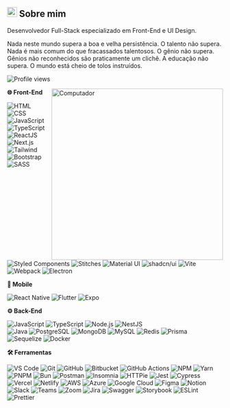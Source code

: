 <div>
  <div>
    <h2>
      <span><img src="https://imgur.com/YBRZguG.gif" width="23px" height="23px"></span>
      Sobre mim
    </h2>
    <p align="left">
      Desenvolvedor Full-Stack especializado em Front-End e UI Design.
    </p>
     <p align="left">
      Nada neste mundo supera a boa e velha persistência. O talento não supera. Nada é mais comum do que fracassados talentosos. O gênio não supera. Gênios não reconhecidos são praticamente um clichê. A educação não supera. O mundo está cheio de tolos instruídos.
        </p>
    <p align="left">
      <img src="https://komarev.com/ghpvc/?username=edilandosaturnino" color="#2F6DB9" alt="Profile views" />
    </p>
    <img src="https://raw.githubusercontent.com/MicaelliMedeiros/micaellimedeiros/master/image/computer-illustration.png"
      width="400px" align="right" alt="Computador">
    <div>
      <p align="left">
        <strong>🌐 Front-End</strong>
      </p>
      <p align="left">
        <img src="https://img.shields.io/badge/-HTML-05122A?style=for-the-badge&logo=html5" alt="HTML">
        <img src="https://img.shields.io/badge/-CSS-05122A?style=for-the-badge&logo=CSS3&logoColor=1572B6" alt="CSS">
        <img src="https://img.shields.io/badge/-JavaScript-05122A?style=for-the-badge&logo=javascript" alt="JavaScript">
        <img src="https://img.shields.io/badge/-TypeScript-05122A?style=for-the-badge&logo=typescript&logoColor=2F6DB9" alt="TypeScript">
        <img src="https://img.shields.io/badge/-ReactJS-05122A?style=for-the-badge&logo=react&logoColor=2F6DB9" alt="ReactJS">
        <img src="https://img.shields.io/badge/-Next.js-05122A?style=for-the-badge&logo=next.js" alt="Next.js">
        <img src="https://img.shields.io/badge/-Tailwind-05122A?style=for-the-badge&logo=tailwindcss" alt="Tailwind">
        <img src="https://img.shields.io/badge/-Bootstrap-05122A?style=for-the-badge&logo=bootstrap" alt="Bootstrap">
        <img src="https://img.shields.io/badge/-SASS-05122A?style=for-the-badge&logo=sass&logoColor=CC6699" alt="SASS">
        <img src="https://img.shields.io/badge/-StyledComponents-05122A?style=for-the-badge&logo=styledcomponents&logoColor=CC6699" alt="Styled Components">
        <img src="https://img.shields.io/badge/-Stitches-05122A?style=for-the-badge&logo=stitches&logoColor=2F6DB9" alt="Stitches">
        <img src="https://img.shields.io/badge/-MaterialUI-05122A?style=for-the-badge&logo=mui&logoColor=007FFF" alt="Material UI">
        <img src="https://img.shields.io/badge/-shadcn%2Fui-05122A?style=for-the-badge&logo=shadcnui&logoColor=ffffff" alt="shadcn/ui">
        <img src="https://img.shields.io/badge/-Vite-05122A?style=for-the-badge&logo=vite" alt="Vite">
        <img src="https://img.shields.io/badge/-Webpack-05122A?style=for-the-badge&logo=webpack" alt="Webpack">
        <img src="https://img.shields.io/badge/-Electron-05122A?style=for-the-badge&logo=electron" alt="Electron">
      </p>
    </div>
  </div>

  <div>
    <p align="left">
      <strong>📱 Mobile</strong>
    </p>
    <p align="left">
      <img src="https://img.shields.io/badge/-ReactNative-05122A?style=for-the-badge&logo=react&logoColor=2F6DB9" alt="React Native">
      <img src="https://img.shields.io/badge/-Flutter-05122A?style=for-the-badge&logo=flutter&logoColor=02569B" alt="Flutter">
      <img src="https://img.shields.io/badge/-Expo-05122A?style=for-the-badge&logo=expo&logoColor=ffffff" alt="Expo">
    </p>
  </div>

  <div>
    <p align="left">
      <strong>⚙️ Back-End</strong>
    </p>
    <p align="left">
      <img src="https://img.shields.io/badge/-JavaScript-05122A?style=for-the-badge&logo=javascript" alt="JavaScript">
      <img src="https://img.shields.io/badge/-TypeScript-05122A?style=for-the-badge&logo=typescript&logoColor=2F6DB9" alt="TypeScript">
      <img src="https://img.shields.io/badge/-NodeJS-05122A?style=for-the-badge&logo=nodedotjs" alt="Node.js">
      <img src="https://img.shields.io/badge/-NestJS-05122A?style=for-the-badge&logo=nestjs&logoColor=e0234e" alt="NestJS">
      <br />
      <img src="https://img.shields.io/badge/-Java-05122A?style=for-the-badge&logo=java&logoColor=white" alt="Java">
      <img src="https://img.shields.io/badge/-PostgreSQL-05122A?style=for-the-badge&logo=postgresql" alt="PostgreSQL">
      <img src="https://img.shields.io/badge/-MongoDB-05122A?style=for-the-badge&logo=mongodb" alt="MongoDB">
      <img src="https://img.shields.io/badge/-MySQL-05122A?style=for-the-badge&logo=mysql&logoColor=4479A1" alt="MySQL">
      <img src="https://img.shields.io/badge/-Redis-05122A?style=for-the-badge&logo=redis&logoColor=DC382D" alt="Redis">
      <img src="https://img.shields.io/badge/-Prisma-05122A?style=for-the-badge&logo=prisma" alt="Prisma">
      <img src="https://img.shields.io/badge/-Sequelize-05122A?style=for-the-badge&logo=sequelize" alt="Sequelize">
      <img src="https://img.shields.io/badge/-Docker-05122A?style=for-the-badge&logo=docker&logoColor=0db7ed" alt="Docker">
    </p>
  </div>

  <div>
    <p align="left">
      <strong>🛠️ Ferramentas</strong>
    </p>
    <p align="left">
      <!-- IDEs e Editores -->
      <img src="https://img.shields.io/badge/-VS_Code-05122A?style=for-the-badge&logo=visualstudiocode&logoColor=007ACC" alt="VS Code">
      <img src="https://img.shields.io/badge/-Git-05122A?style=for-the-badge&logo=git" alt="Git">
      <img src="https://img.shields.io/badge/-GitHub-05122A?style=for-the-badge&logo=github" alt="GitHub">
      <img src="https://img.shields.io/badge/-Bitbucket-05122A?style=for-the-badge&logo=bitbucket&logoColor=0052CC" alt="Bitbucket">
      <img src="https://img.shields.io/badge/-GitHub_Actions-05122A?style=for-the-badge&logo=githubactions" alt="GitHub Actions">
      <img src="https://img.shields.io/badge/-NPM-05122A?style=for-the-badge&logo=npm" alt="NPM">
      <img src="https://img.shields.io/badge/-Yarn-05122A?style=for-the-badge&logo=yarn" alt="Yarn">
      <img src="https://img.shields.io/badge/-PNPM-05122A?style=for-the-badge&logo=pnpm" alt="PNPM">
      <img src="https://img.shields.io/badge/-Bun-05122A?style=for-the-badge&logo=bun" alt="Bun">
      <img src="https://img.shields.io/badge/-Postman-05122A?style=for-the-badge&logo=postman" alt="Postman">
      <img src="https://img.shields.io/badge/-Insomnia-05122A?style=for-the-badge&logo=insomnia&logoColor=4000BF" alt="Insomnia">
      <img src="https://img.shields.io/badge/-HTTPie-05122A?style=for-the-badge&logo=httpie&logoColor=73DC8C" alt="HTTPie">
      <img src="https://img.shields.io/badge/-Jest-05122A?style=for-the-badge&logo=jest&logoColor=C21325" alt="Jest">
      <img src="https://img.shields.io/badge/-Cypress-05122A?style=for-the-badge&logo=cypress" alt="Cypress">
      <img src="https://img.shields.io/badge/-Vercel-05122A?style=for-the-badge&logo=vercel" alt="Vercel">
      <img src="https://img.shields.io/badge/-Netlify-05122A?style=for-the-badge&logo=netlify" alt="Netlify">
      <img src="https://img.shields.io/badge/-AWS-05122A?style=for-the-badge&logo=amazonaws&logoColor=FF9900" alt="AWS">
      <img src="https://img.shields.io/badge/-Azure-05122A?style=for-the-badge&logo=microsoftazure&logoColor=0078D4" alt="Azure">
      <img src="https://img.shields.io/badge/-Google_Cloud-05122A?style=for-the-badge&logo=googlecloud" alt="Google Cloud">
      <img src="https://img.shields.io/badge/-Figma-05122A?style=for-the-badge&logo=figma" alt="Figma">
      <img src="https://img.shields.io/badge/-Notion-05122A?style=for-the-badge&logo=notion" alt="Notion">
      <img src="https://img.shields.io/badge/-Slack-05122A?style=for-the-badge&logo=slack" alt="Slack">
      <img src="https://img.shields.io/badge/-Teams-05122A?style=for-the-badge&logo=microsoftteams" alt="Teams">
      <img src="https://img.shields.io/badge/-Zoom-05122A?style=for-the-badge&logo=zoom" alt="Zoom">
      <img src="https://img.shields.io/badge/-Jira-05122A?style=for-the-badge&logo=jira" alt="Jira">
      <img src="https://img.shields.io/badge/-Swagger-05122A?style=for-the-badge&logo=swagger" alt="Swagger">
      <img src="https://img.shields.io/badge/-Storybook-05122A?style=for-the-badge&logo=storybook" alt="Storybook">
      <img src="https://img.shields.io/badge/-ESLint-05122A?style=for-the-badge&logo=eslint&logoColor=4B32C3" alt="ESLint">
      <img src="https://img.shields.io/badge/-Prettier-05122A?style=for-the-badge&logo=prettier" alt="Prettier">
    </p>
  </div>
</div>

